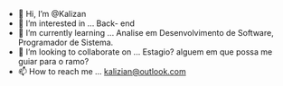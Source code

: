 - 👋 Hi, I’m @Kalizan
- 👀 I’m interested in ... Back- end
- 🌱 I’m currently learning ... Analise em Desenvolvimento de Software, Programador de Sistema.
- 💞️ I’m looking to collaborate on ... Estagio? alguem em que possa me guiar para o ramo?
- 📫 How to reach me ... kalizian@outlook.com

<!---
Kalizan/Kalizan is a ✨ special ✨ repository because its `README.md` (this file) appears on your GitHub profile.
You can click the Preview link to take a look at your changes.
--->

